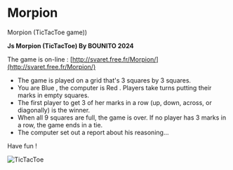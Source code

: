 # Morpion
Morpion (TicTacToe game))

**Js Morpion (TicTacToe) By BOUNITO 2024**

The game is on-line : [http://svaret.free.fr/Morpion/](http://svaret.free.fr/Morpion/)

- The game is played on a grid that's 3 squares by 3 squares.
- You are Blue , the computer is Red . Players take turns putting their marks in empty squares.
- The first player to get 3 of her marks in a row (up, down, across, or diagonally) is the winner.
- When all 9 squares are full, the game is over. If no player has 3 marks in a row, the game ends in a tie.
- The computer set out a report about his reasoning...

Have fun !

![TicTacToe](https://github.com/Bounito/Morpion/assets/55545659/0f1382eb-926f-4110-ac30-fa4c60809ed2)
